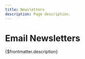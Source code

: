 ```yaml
---
title: Newsletters
description: Page description.
---
```


# Email Newsletters

{$frontmatter.description}
